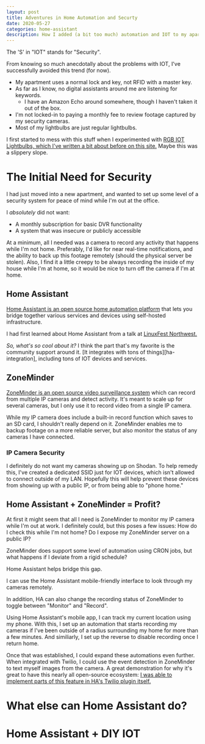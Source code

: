 ```yaml
---
layout: post
title: Adventures in Home Automation and Securty
date: 2020-05-27
categories: home-assistant
description: How I added (a bit too much) automation and IOT to my apartment.
---
```


The 'S' in "IOT" stands for "Security".

From knowing so much anecdotally about the problems with IOT,
I've successfully avoided this trend (for now).
 - My apartment uses a normal lock and key, not RFID with a master key.
 - As far as I know, no digital assistants around me are listening for keywords.
   - I have an Amazon Echo around somewhere, though I haven't taken it out of the box.
 - I'm not locked-in to paying a monthly fee to review footage captured by my security cameras.
 - Most of my lightbulbs are just regular lightbulbs.

I first started to mess with this stuff when I experimented with
[RGB IOT Lightbulbs, which I've written a bit about before on this site.][iot-lightbulbs] Maybe this was a slippery slope.

# The Initial Need for Security

I had just moved into a new apartment, and wanted to set up some level
of a security system for peace of mind while I'm out at the office.

I _absolutely_ did not want:
 - A monthly subscription for basic DVR functionality
 - A system that was insecure or publicly accessible

At a minimum, all I needed was a camera to record any activity that 
happens while I'm not home. Preferably, I'd like for near real-time
notifications, and the ability to back up this footage remotely
(should the physical server be stolen). Also, I find it a little creepy
to be always recording the inside of my house while I'm at home,
so it would be nice to turn off the camera if I'm at home.

## Home Assistant

[Home Assistant is an open source home automation platform][ha] that lets
you bridge together various services and devices using self-hosted infrastructure.

I had first learned about Home Assistant from a talk at [LinuxFest Northwest.][lfnw]

_So, what's so cool about it?_ I think the part that's my favorite is the
community support around it. [It integrates with tons of things][ha-integration],
including tons of IOT devices and services.

## ZoneMinder

[ZoneMinder is an open source video surveillance system][zm]
which can record from multiple IP cameras and detect activity.
It's meant to scale up for several cameras, but I only use it
to record video from a single IP camera.

While my IP camera does include a built-in record function which saves to an SD card, I shouldn't really depend on it.
ZoneMinder enables me to backup footage on a more reliable server, but also monitor the status of any cameras I have connected.

### IP Camera Security

I definitely do not want my cameras showing up on Shodan.
To help remedy this, I've created a dedicated SSID just for IOT
devices, which isn't allowed to connect outside of my LAN.
Hopefully this will help prevent these devices from showing up
with a public IP, or from being able to "phone home."

## Home Assistant + ZoneMinder = Profit?

At first it might seem that all I need is ZoneMinder to
monitor my IP camera while I'm out at work.
I definitely could, but this poses a few issues:
How do I check this while I'm not home? Do I expose my ZoneMinder server on a public IP?

ZoneMinder does support some level of automation using CRON jobs, but what happens if I deviate from a rigid schedule?

Home Assistant helps bridge this gap.

I can use the Home Assistant mobile-friendly interface to look through my cameras remotely.

In addition, HA can also change the recording status of
ZoneMinder to toggle between "Monitor" and "Record".

<!-- todo include a screenshot of the automation page -->

Using Home Assistant's mobile app, I can track my current location using my phone. With this, I set up an automation that starts recording my cameras if I've been outside of a radius
surrounding my home for more than a few minutes.
And similiarly, I set up the reverse to disable recording once I return home.

Once that was established, I could expand these automations
even further. When integrated with Twilio, I could use the
event detection in ZoneMinder to text myself images from the camera. A great demonstration for why it's great to have this nearly all open-source ecosystem: [I was able to implement parts of this feature in HA's Twilio plugin itself.][twilio-sms-media]

<!-- todo include a screenshot showing the blurred notification -->

# What else can Home Assistant do?

<!-- mention the door monitor, how it integrates with existing security tooling -->

<!-- door monitor solves false positives from the camera (natural light), and also solves leaving the door unlocked when I leave the house -->

<!-- also adds the sounds, which are fun -->
<!-- to do this, had to create a proxy server to forward sensor data on to HA and discord webhooks >

<!-- talk about connecting with IOT lights -->
<!-- IOT lights are expensive, 433mhz is cheap -->
<!-- tried to find a prebuilt bridge, but that's expensive and required work. might as well just make a hat for a pi -->
<!-- just built it using rpi rf, and pilight to recv (pilight really needs to be replaced) -->

# Home Assistant + DIY IOT

<!-- need to water my plants, so just use an esp to do it -->
<!-- previously for the door monitor, I had to spin up a proxy server which involved a lot of work -->
<!-- learned about esphome, basically lets you program esp32 with yaml in a way just like HA config -->
<!-- was super easy and now I have a bunch of sensors monitored with ota updates -->
<!-- next plan is to make a RF and IR bridge -->

<!-- todo: break down the type of hardware that I host home infra on -->
<!-- mention that zoneminder on a Pi died when the sd card died -->

[iot-lightbulbs]: todo
[lfnw]: https://linuxfestnorthwest.org
[ha-integrations]: https://www.home-assistant.io/integrations/
[ha]: https://www.home-assistant.io
[zm]: https://zoneminder.com/
[twilio-sms-media]: https://github.com/home-assistant/core/pull/24971